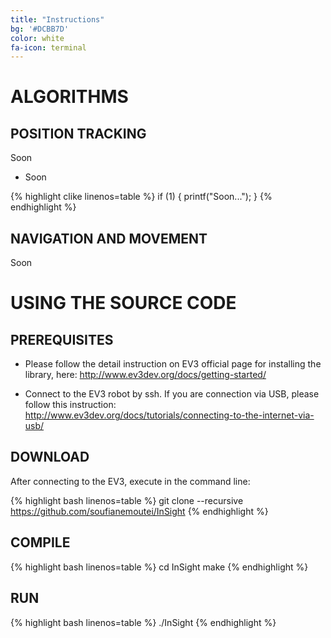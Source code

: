 ```yaml
---
title: "Instructions"
bg: '#DCBB7D'
color: white
fa-icon: terminal
---
```


# **ALGORITHMS**

## POSITION TRACKING
Soon
- Soon


{% highlight clike linenos=table %}
if (1) {
printf("Soon...");
}
{% endhighlight %}

## NAVIGATION AND MOVEMENT

Soon

# **USING THE SOURCE CODE**

## PREREQUISITES

- Please follow the detail instruction on EV3 official page for installing the library, here: http://www.ev3dev.org/docs/getting-started/

- Connect to the EV3 robot by ssh. If you are connection via USB, please follow this instruction: http://www.ev3dev.org/docs/tutorials/connecting-to-the-internet-via-usb/

## DOWNLOAD

After connecting to the EV3, execute in the command line:

{% highlight bash linenos=table %}
git clone --recursive https://github.com/soufianemoutei/InSight
{% endhighlight %}

## COMPILE

{% highlight bash linenos=table %}
cd InSight
make
{% endhighlight %}

## RUN

{% highlight bash linenos=table %}
./InSight
{% endhighlight %}
